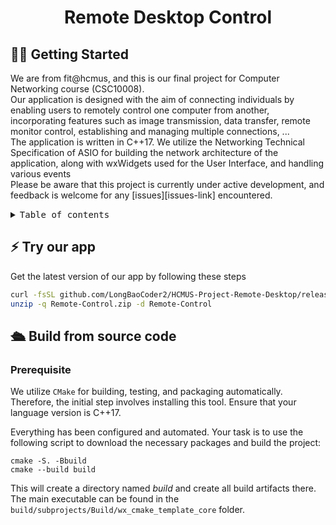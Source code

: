 <div align='center'>
<h1>Remote Desktop Control</h1>
</div>

## 👋🏻 Getting Started
We are from fit@hcmus, and this is our final project for Computer Networking course (CSC10008). 
<br/>
Our application is designed with the aim of connecting individuals by enabling users to remotely control one computer from another, incorporating features such as image transmission, data transfer, remote monitor control, establishing and managing multiple connections, ...
<br/>
The application is written in C++17. We utilize the Networking Technical Specification of ASIO for building the network architecture of the application, along with wxWidgets used for the User Interface, and handling various events
<br/>
Please be aware that this project is currently under active development, and feedback is welcome for any [issues][issues-link] encountered.

<details>
<summary><kbd>Table of contents</kbd></summary>

#### 

- [✨ Features](#-features)
- [⚡️ Try our app](#️-try)
- [🛳 Build from source code ](#-build)
- [🤝 Contributing](#-contributing)
- [🔗 About us](#-about-us)

####

<br/>

</details>

## ⚡️ Try our app
Get the latest version of our app by following these steps
```bash
curl -fsSL github.com/LongBaoCoder2/HCMUS-Project-Remote-Desktop/releases/latest/download/Remote-Control.zip -O
unzip -q Remote-Control.zip -d Remote-Control
```

## 🛳 Build from source code

### Prerequisite
We utilize `CMake` for building, testing, and packaging automatically. Therefore, the initial step involves installing this tool. Ensure that your language version is C++17.

Everything has been configured and automated. Your task is to use the following script to download the necessary packages and build the project: 
```
cmake -S. -Bbuild
cmake --build build
```

This will create a directory named _build_ and create all build artifacts there. The main executable can be found in the `build/subprojects/Build/wx_cmake_template_core` folder.
